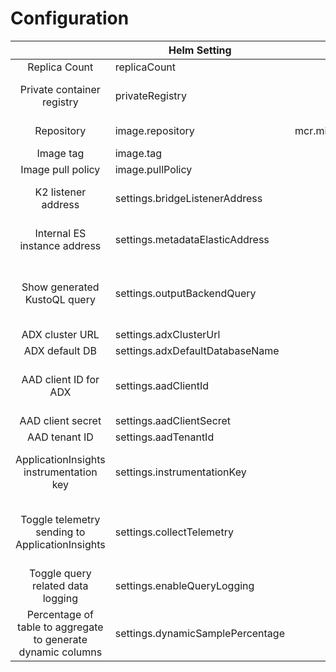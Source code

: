 # Configuration

|                                                                                     | Helm Setting                    |                Default value                 | Optional | Note                                                                                                                 |
|:-----------------------------------------------------------------------------------:|---------------------------------|:--------------------------------------------:|:--------:|----------------------------------------------------------------------------------------------------------------------|
|                                    Replica Count                                    | replicaCount                    |                      2                       |    V     |                                                                                                                      |
|                             Private container registry                              | privateRegistry                 |                     NONE                     |    V     | Set the K8S secret to a private ACR                                                                                  |
|                                     Repository                                      | image.repository                | mcr.microsoft.com/azuredataexplorer/k2bridge |    V     | ACR and image name                                                                                                   |
|                                      Image tag                                      | image.tag                       |                 7.16_latest                  |    V     |                                                                                                                      |
|                                  Image pull policy                                  | image.pullPolicy                |                    Always                    |    V     |                                                                                                                      |
|                                 K2 listener address                                 | settings.bridgeListenerAddress  |             http://k2bridge:80/              |    V     | Leave as default for most use cases                                                                                  |
|                            Internal ES instance address                             | settings.metadataElasticAddress |        http://k2bridgees-master:9200         |    V     | Leave as default for most use cases                                                                                  |
|                            Show generated KustoQL query                             | settings.outputBackendQuery     |                     true                     |    V     | The generated KustoQL will be appended to the HTTP response from K2                                                  |
|                                   ADX cluster URL                                   | settings.adxClusterUrl          |                     NONE                     |    X     |                                                                                                                      |
|                                   ADX default DB                                    | settings.adxDefaultDatabaseName |                     NONE                     |    X     |                                                                                                                      |
|                                AAD client ID for ADX                                | settings.aadClientId            |                     NONE                     |    X     | 'Read' permissions set is all that K2 requires                                                                       |
|                                  AAD client secret                                  | settings.aadClientSecret        |                     NONE                     |    X     |                                                                                                                      |
|                                    AAD tenant ID                                    | settings.aadTenantId            |                     NONE                     |    X     |                                                                                                                      |
|                       ApplicationInsights instrumentation key                       | settings.instrumentationKey     |                     NONE                     |    V     | won't work without setting collectTelemetry to 'true'                                                                |
|                   Toggle telemetry sending to ApplicationInsights                   | settings.collectTelemetry       |                    false                     |    V     | when set to 'true' the instrumentation key must be provided                                                          |
|                          Toggle query related data logging                          | settings.enableQueryLogging     |                     true                     |    X     |                                                                                                                      |
|             Percentage of table to aggregate to generate dynamic columns             | settings.dynamicSamplePercentage     |                       100                       |     V     | Must be between 0-100.                                                                                                |